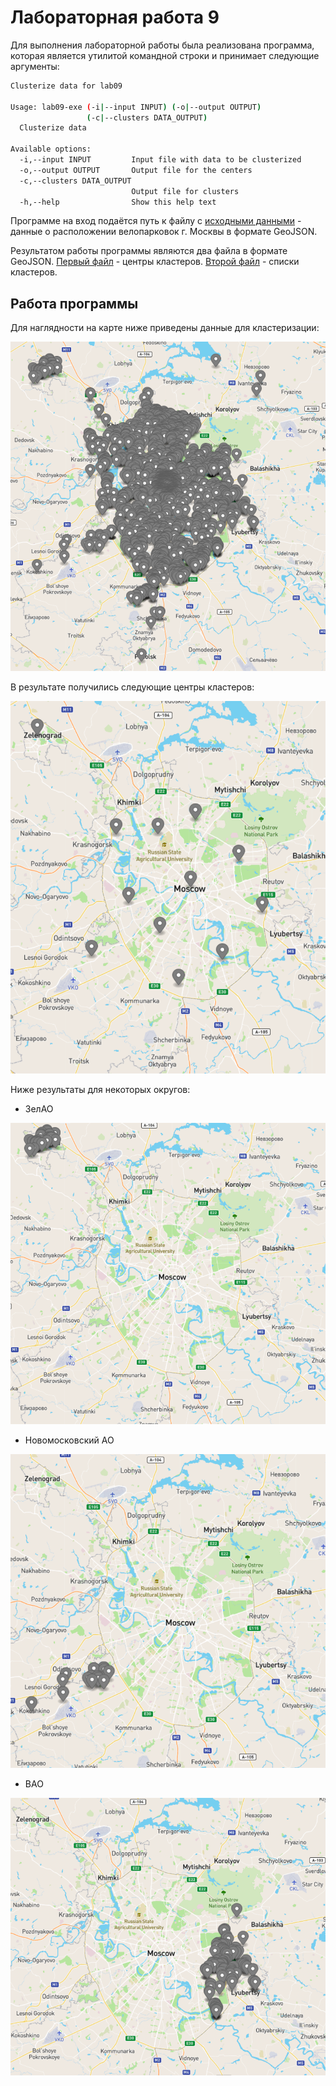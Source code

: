 # Лабораторная работа 9

Для выполнения лабораторной работы была реализована программа,
которая является утилитой командной строки и принимает следующие аргументы:

```bash
Clusterize data for lab09

Usage: lab09-exe (-i|--input INPUT) (-o|--output OUTPUT)
                 (-c|--clusters DATA_OUTPUT)
  Clusterize data

Available options:
  -i,--input INPUT         Input file with data to be clusterized
  -o,--output OUTPUT       Output file for the centers
  -c,--clusters DATA_OUTPUT
                           Output file for clusters
  -h,--help                Show this help text
```

Программе на вход подаётся путь к файлу с [исходными данными](data/data.json) -
данные о расположении велопарковок г. Москвы в формате GeoJSON.

Результатом работы программы являются два файла в формате GeoJSON.
[Первый файл](data/centers.json) - центры кластеров.
[Второй файл](data/clusters.json) - списки кластеров.

## Работа программы

Для наглядности на карте ниже приведены данные для кластеризации:

![image1](images/data.png)

В результате получились следующие центры кластеров:

![image2](images/centers.png)

Ниже результаты для некоторых округов:

* ЗелАО

![zelenograd](images/zelenograd.png)

* Новомосковский АО

![new](images/new.png)

* ВАО

![east](images/east.png)
